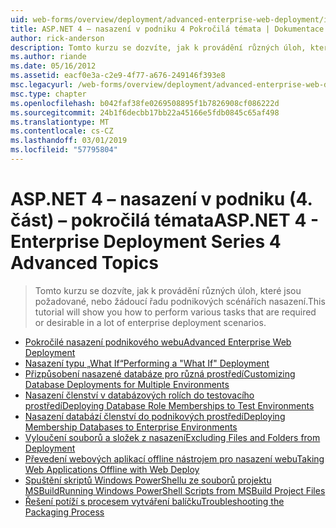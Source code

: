 ```yaml
---
uid: web-forms/overview/deployment/advanced-enterprise-web-deployment/index
title: ASP.NET 4 – nasazení v podniku 4 Pokročilá témata | Dokumentace Microsoftu
author: rick-anderson
description: Tomto kurzu se dozvíte, jak k provádění různých úloh, které jsou požadované, nebo žádoucí řadu podnikových scénářích nasazení.
ms.author: riande
ms.date: 05/16/2012
ms.assetid: eacf0e3a-c2e9-4f77-a676-249146f393e8
msc.legacyurl: /web-forms/overview/deployment/advanced-enterprise-web-deployment
msc.type: chapter
ms.openlocfilehash: b042faf38fe0269508895f1b7826908cf086222d
ms.sourcegitcommit: 24b1f6decbb17bb22a45166e5fdb0845c65af498
ms.translationtype: MT
ms.contentlocale: cs-CZ
ms.lasthandoff: 03/01/2019
ms.locfileid: "57795804"
---
```

<a name="aspnet-4---enterprise-deployment-series-4-advanced-topics"></a><span data-ttu-id="ab4d4-103">ASP.NET 4 – nasazení v podniku (4. část) – pokročilá témata</span><span class="sxs-lookup"><span data-stu-id="ab4d4-103">ASP.NET 4 - Enterprise Deployment Series 4 Advanced Topics</span></span>
====================
> <span data-ttu-id="ab4d4-104">Tomto kurzu se dozvíte, jak k provádění různých úloh, které jsou požadované, nebo žádoucí řadu podnikových scénářích nasazení.</span><span class="sxs-lookup"><span data-stu-id="ab4d4-104">This tutorial will show you how to perform various tasks that are required or desirable in a lot of enterprise deployment scenarios.</span></span>


- [<span data-ttu-id="ab4d4-105">Pokročilé nasazení podnikového webu</span><span class="sxs-lookup"><span data-stu-id="ab4d4-105">Advanced Enterprise Web Deployment</span></span>](advanced-enterprise-web-deployment.md)
- [<span data-ttu-id="ab4d4-106">Nasazení typu „What If“</span><span class="sxs-lookup"><span data-stu-id="ab4d4-106">Performing a "What If" Deployment</span></span>](performing-a-what-if-deployment.md)
- [<span data-ttu-id="ab4d4-107">Přizpůsobení nasazené databáze pro různá prostředí</span><span class="sxs-lookup"><span data-stu-id="ab4d4-107">Customizing Database Deployments for Multiple Environments</span></span>](customizing-database-deployments-for-multiple-environments.md)
- [<span data-ttu-id="ab4d4-108">Nasazení členství v databázových rolích do testovacího prostředí</span><span class="sxs-lookup"><span data-stu-id="ab4d4-108">Deploying Database Role Memberships to Test Environments</span></span>](deploying-database-role-memberships-to-test-environments.md)
- [<span data-ttu-id="ab4d4-109">Nasazení databází členství do podnikových prostředí</span><span class="sxs-lookup"><span data-stu-id="ab4d4-109">Deploying Membership Databases to Enterprise Environments</span></span>](deploying-membership-databases-to-enterprise-environments.md)
- [<span data-ttu-id="ab4d4-110">Vyloučení souborů a složek z nasazení</span><span class="sxs-lookup"><span data-stu-id="ab4d4-110">Excluding Files and Folders from Deployment</span></span>](excluding-files-and-folders-from-deployment.md)
- [<span data-ttu-id="ab4d4-111">Převedení webových aplikací offline nástrojem pro nasazení webu</span><span class="sxs-lookup"><span data-stu-id="ab4d4-111">Taking Web Applications Offline with Web Deploy</span></span>](taking-web-applications-offline-with-web-deploy.md)
- [<span data-ttu-id="ab4d4-112">Spuštění skriptů Windows PowerShellu ze souborů projektu MSBuild</span><span class="sxs-lookup"><span data-stu-id="ab4d4-112">Running Windows PowerShell Scripts from MSBuild Project Files</span></span>](running-windows-powershell-scripts-from-msbuild-project-files.md)
- [<span data-ttu-id="ab4d4-113">Řešení potíží s procesem vytváření balíčku</span><span class="sxs-lookup"><span data-stu-id="ab4d4-113">Troubleshooting the Packaging Process</span></span>](troubleshooting-the-packaging-process.md)
